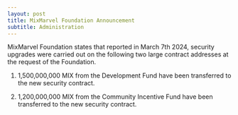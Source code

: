 ```yaml
---
layout: post
title: MixMarvel Foundation Announcement 
subtitle: Administration   
---
```


MixMarvel Foundation states that reported in March 7th 2024, security upgrades were carried out on the following two large contract addresses at the request of the Foundation.

1) 1,500,000,000 MIX from the Development Fund have been transferred to the new security contract.

2) 1,200,000,000 MIX from the Community Incentive Fund have been transferred to the new security contract.
